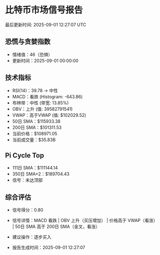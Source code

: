 # 比特币市场信号报告

最后更新时间: 2025-09-01 12:27:07 UTC

## 恐慌与贪婪指数
- 情绪值：46（恐惧）
- 更新时间：2025-09-01 00:00:00

## 技术指标
- RSI(14)：39.78 → 中性
- MACD：看跌 (Histogram: -643.86)
- 布林带：中性 (带宽: 13.85%)
- OBV：上升 (值: 39582791541)
- VWAP：高于VWAP (值: $102029.52)
- 50日 SMA：$115933.38
- 200日 SMA：$101311.53
- 当前价格：$108971.05
- 当前成交量：$35.83B

## Pi Cycle Top
- 111日 SMA：$111144.14
- 350日 SMA×2：$189704.43
- 信号：未达顶部

## 综合评估
- 信号得分：0.80
- 信号详情：MACD 看跌 | OBV 上升（买压增加） | 价格高于 VWAP（看涨） | 50日 SMA 高于 200日 SMA（金叉，看涨）
- 建议操作：逐步买入

- 报告生成时间：2025-09-01 12:27:07